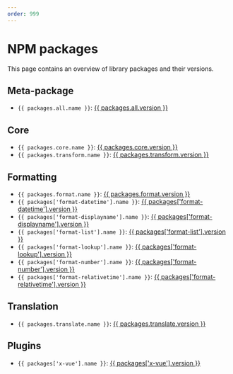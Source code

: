 ```yaml
---
order: 999
---
```


# NPM packages

<script setup>
  import { data as packages } from '../../packages.data';
</script>

This page contains an overview of library packages and their versions.

## Meta-package

- <code>{{ packages.all.name }}</code>: [{{ packages.all.version }}](./all.md)

## Core

- <code>{{ packages.core.name }}</code>: [{{ packages.core.version }}](./core.md)
- <code>{{ packages.transform.name }}</code>: [{{ packages.transform.version }}](./transform.md)

## Formatting

- <code>{{ packages.format.name }}</code>: [{{ packages.format.version }}](./format.md)
- <code>{{ packages['format-datetime'].name }}</code>: [{{ packages['format-datetime'].version }}](./format-datetime.md)
- <code>{{ packages['format-displayname'].name }}</code>: [{{ packages['format-displayname'].version }}](./format-displayname.md)
- <code>{{ packages['format-list'].name }}</code>: [{{ packages['format-list'].version }}](./format-list.md)
- <code>{{ packages['format-lookup'].name }}</code>: [{{ packages['format-lookup'].version }}](./format-lookup.md)
- <code>{{ packages['format-number'].name }}</code>: [{{ packages['format-number'].version }}](./format-number.md)
- <code>{{ packages['format-relativetime'].name }}</code>: [{{ packages['format-relativetime'].version }}](./format-relativetime.md)

## Translation

- <code>{{ packages.translate.name }}</code>: [{{ packages.translate.version }}](./translate.md)

## Plugins

- <code>{{ packages['x-vue'].name }}</code>: [{{ packages['x-vue'].version }}](./x-vue.md)
